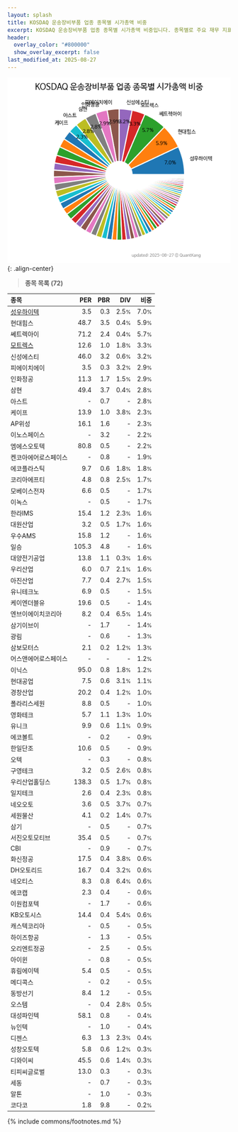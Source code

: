 ```yaml
---
layout: splash
title: KOSDAQ 운송장비부품 업종 종목별 시가총액 비중
excerpt: KOSDAQ 운송장비부품 업종 종목별 시가총액 비중입니다. 종목별로 주요 재무 지표를 함께 표시합니다.
header:
  overlay_color: "#800000"
  show_overlay_excerpt: false
last_modified_at: 2025-08-27
---
```



![KOSDAQ 운송장비부품 업종 종목별 시가총액 비중](/stats/sector/images/kosdaq_업종_운송장비부품_종목.png){: .align-center}


> **종목 목록 (72)**<a id="list"></a>

| **종목** | **PER** | **PBR** | **DIV** | **비중** |
| :------- | ------: | ------: | ------: | -------: |
| [성우하이텍](/015750/) | 3.5 | 0.3 | 2.5<small>%</small> | 7.0<small>%</small> |
| 현대힘스 | 48.7 | 3.5 | 0.4<small>%</small> | 5.9<small>%</small> |
| 쎄트렉아이 | 71.2 | 2.4 | 0.4<small>%</small> | 5.7<small>%</small> |
| [모트렉스](/118990/) | 12.6 | 1.0 | 1.8<small>%</small> | 3.3<small>%</small> |
| 신성에스티 | 46.0 | 3.2 | 0.6<small>%</small> | 3.2<small>%</small> |
| 피에이치에이 | 3.5 | 0.3 | 3.2<small>%</small> | 2.9<small>%</small> |
| 인화정공 | 11.3 | 1.7 | 1.5<small>%</small> | 2.9<small>%</small> |
| 삼현 | 49.4 | 3.7 | 0.4<small>%</small> | 2.8<small>%</small> |
| 아스트 | - | 0.7 | - | 2.8<small>%</small> |
| 케이프 | 13.9 | 1.0 | 3.8<small>%</small> | 2.3<small>%</small> |
| AP위성 | 16.1 | 1.6 | - | 2.3<small>%</small> |
| 이노스페이스 | - | 3.2 | - | 2.2<small>%</small> |
| 엠에스오토텍 | 80.8 | 0.5 | - | 2.2<small>%</small> |
| 켄코아에어로스페이스 | - | 0.8 | - | 1.9<small>%</small> |
| 에코플라스틱 | 9.7 | 0.6 | 1.8<small>%</small> | 1.8<small>%</small> |
| 코리아에프티 | 4.8 | 0.8 | 2.5<small>%</small> | 1.7<small>%</small> |
| 모베이스전자 | 6.6 | 0.5 | - | 1.7<small>%</small> |
| 이녹스 | - | 0.5 | - | 1.7<small>%</small> |
| 한라IMS | 15.4 | 1.2 | 2.3<small>%</small> | 1.6<small>%</small> |
| 대원산업 | 3.2 | 0.5 | 1.7<small>%</small> | 1.6<small>%</small> |
| 우수AMS | 15.8 | 1.2 | - | 1.6<small>%</small> |
| 일승 | 105.3 | 4.8 | - | 1.6<small>%</small> |
| 대양전기공업 | 13.8 | 1.1 | 0.3<small>%</small> | 1.6<small>%</small> |
| 우리산업 | 6.0 | 0.7 | 2.1<small>%</small> | 1.6<small>%</small> |
| 아진산업 | 7.7 | 0.4 | 2.7<small>%</small> | 1.5<small>%</small> |
| 유니테크노 | 6.9 | 0.5 | - | 1.5<small>%</small> |
| 케이엔더블유 | 19.6 | 0.5 | - | 1.4<small>%</small> |
| 엔브이에이치코리아 | 8.2 | 0.4 | 6.5<small>%</small> | 1.4<small>%</small> |
| 삼기이브이 | - | 1.7 | - | 1.4<small>%</small> |
| 광림 | - | 0.6 | - | 1.3<small>%</small> |
| 삼보모터스 | 2.1 | 0.2 | 1.2<small>%</small> | 1.3<small>%</small> |
| 어스앤에어로스페이스 | - | - | - | 1.2<small>%</small> |
| 이닉스 | 95.0 | 0.8 | 1.8<small>%</small> | 1.2<small>%</small> |
| 현대공업 | 7.5 | 0.6 | 3.1<small>%</small> | 1.1<small>%</small> |
| 경창산업 | 20.2 | 0.4 | 1.2<small>%</small> | 1.0<small>%</small> |
| 폴라리스세원 | 8.8 | 0.5 | - | 1.0<small>%</small> |
| 영화테크 | 5.7 | 1.1 | 1.3<small>%</small> | 1.0<small>%</small> |
| 유니크 | 9.9 | 0.6 | 1.1<small>%</small> | 0.9<small>%</small> |
| 에코볼트 | - | 0.2 | - | 0.9<small>%</small> |
| 한일단조 | 10.6 | 0.5 | - | 0.9<small>%</small> |
| 오텍 | - | 0.3 | - | 0.8<small>%</small> |
| 구영테크 | 3.2 | 0.5 | 2.6<small>%</small> | 0.8<small>%</small> |
| 우리산업홀딩스 | 138.3 | 0.5 | 1.7<small>%</small> | 0.8<small>%</small> |
| 일지테크 | 2.6 | 0.4 | 2.3<small>%</small> | 0.8<small>%</small> |
| 네오오토 | 3.6 | 0.5 | 3.7<small>%</small> | 0.7<small>%</small> |
| 세원물산 | 4.1 | 0.2 | 1.4<small>%</small> | 0.7<small>%</small> |
| 삼기 | - | 0.5 | - | 0.7<small>%</small> |
| 서진오토모티브 | 35.4 | 0.5 | - | 0.7<small>%</small> |
| CBI | - | 0.9 | - | 0.7<small>%</small> |
| 화신정공 | 17.5 | 0.4 | 3.8<small>%</small> | 0.6<small>%</small> |
| DH오토리드 | 16.7 | 0.4 | 3.2<small>%</small> | 0.6<small>%</small> |
| 네오티스 | 8.3 | 0.8 | 6.4<small>%</small> | 0.6<small>%</small> |
| 에코캡 | 2.3 | 0.4 | - | 0.6<small>%</small> |
| 이원컴포텍 | - | 1.7 | - | 0.6<small>%</small> |
| KB오토시스 | 14.4 | 0.4 | 5.4<small>%</small> | 0.6<small>%</small> |
| 캐스텍코리아 | - | 0.5 | - | 0.5<small>%</small> |
| 하이즈항공 | - | 1.3 | - | 0.5<small>%</small> |
| 오리엔트정공 | - | 2.5 | - | 0.5<small>%</small> |
| 아이윈 | - | 0.8 | - | 0.5<small>%</small> |
| 휴림에이텍 | 5.4 | 0.5 | - | 0.5<small>%</small> |
| 메디콕스 | - | 0.2 | - | 0.5<small>%</small> |
| 동방선기 | 8.4 | 1.2 | - | 0.5<small>%</small> |
| 오스템 | - | 0.4 | 2.8<small>%</small> | 0.5<small>%</small> |
| 대성파인텍 | 58.1 | 0.8 | - | 0.4<small>%</small> |
| 뉴인텍 | - | 1.0 | - | 0.4<small>%</small> |
| 디젠스 | 6.3 | 1.3 | 2.3<small>%</small> | 0.4<small>%</small> |
| 성창오토텍 | 5.8 | 0.6 | 1.2<small>%</small> | 0.3<small>%</small> |
| 디와이씨 | 45.5 | 0.6 | 1.4<small>%</small> | 0.3<small>%</small> |
| 티피씨글로벌 | 13.0 | 0.3 | - | 0.3<small>%</small> |
| 세동 | - | 0.7 | - | 0.3<small>%</small> |
| 알톤 | - | 1.0 | - | 0.3<small>%</small> |
| 코다코 | 1.8 | 9.8 | - | 0.2<small>%</small> |

{% include commons/footnotes.md %}